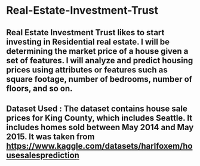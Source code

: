 # Real-Estate-Investment-Trust
## Real Estate Investment Trust likes to start investing in Residential real estate. I will be determining the market price of a house given a set of features. I will analyze and predict housing prices using attributes or features such as square footage, number of bedrooms, number of floors, and so on. 
## Dataset Used : The dataset contains house sale prices for King County, which includes Seattle. It includes homes sold between May 2014 and May 2015. It was taken from https://www.kaggle.com/datasets/harlfoxem/housesalesprediction

